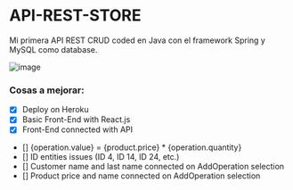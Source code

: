 # API-REST-STORE

Mi primera API REST CRUD coded en Java con el framework Spring y MySQL como database.

![image](https://user-images.githubusercontent.com/99227381/180213083-3f2a5679-c830-4e03-bc50-d6712a6beaeb.png)

### Cosas a mejorar:

- [X] Deploy on Heroku
- [X] Basic Front-End with React.js
- [X] Front-End connected with API
- [] {operation.value} = {product.price} * {operation.quantity}
- [] ID entities issues (ID 4, ID 14, ID 24, etc.)
- [] Customer name and last name connected on AddOperation selection
- [] Product price and name connected on AddOperation selection



